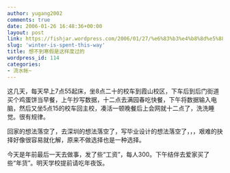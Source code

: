 ```yaml
---
author: yugang2002
comments: true
date: 2006-01-26 16:48:36+00:00
layout: post
link: https://fishjar.wordpress.com/2006/01/27/%e6%83%b3%e4%b8%8d%e5%88%b0%e5%af%92%e5%81%87%e6%98%af%e8%bf%99%e6%a0%b7%e5%ba%a6%e8%bf%87%e7%9a%84/
slug: 'winter-is-spent-this-way'
title: 想不到寒假是这样度过的
wordpress_id: 114
categories:
- 流水帐~
---
```


这几天，每天早上7点55起床，坐8点二十的校车到霞山校区，下车后到后门街道买个鸡蛋饼当早餐，上午抄写数据，十二点去满园春吃快餐，下午将数据输入电脑，然后又坐5点15的校车回主校，凑活一顿晚餐后上会网就十二点了，洗洗睡觉。很有规律。




回家的想法落空了，去深圳的想法落空了，写毕业设计的想法落空了，，，艰难的抉择好像很容易就化解，原来不做选择也是一种选择。




今天是年前最后一天去做事，发了些“工资”，每人300。下午结伴去爱家买了些“年货”。明天学校提前请吃年夜饭。
